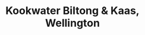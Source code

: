 ---
title: "Kookwater Biltong & Kaas, Wellington"
url: /wellington/kookwater-biltong-and-kaas-wellington/
shop: variety store
---
